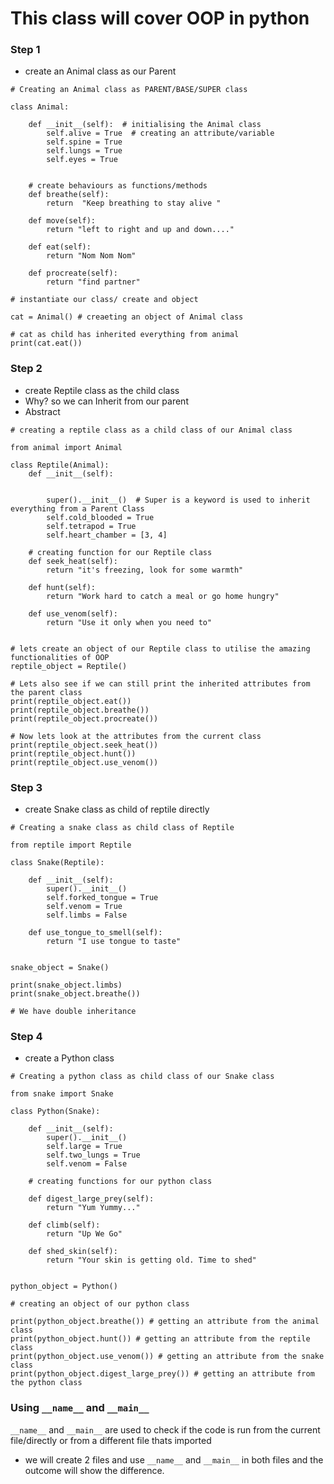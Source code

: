 # This class will cover OOP in python

### Step 1
* create an Animal class as our Parent
```
# Creating an Animal class as PARENT/BASE/SUPER class

class Animal:

    def __init__(self):  # initialising the Animal class
        self.alive = True  # creating an attribute/variable
        self.spine = True
        self.lungs = True
        self.eyes = True


    # create behaviours as functions/methods
    def breathe(self):
        return  "Keep breathing to stay alive "

    def move(self):
        return "left to right and up and down...."

    def eat(self):
        return "Nom Nom Nom"

    def procreate(self):
        return "find partner"

# instantiate our class/ create and object

cat = Animal() # creaeting an object of Animal class

# cat as child has inherited everything from animal
print(cat.eat())
```

### Step 2
* create Reptile class as the child class
* Why? so we can Inherit from our parent
* Abstract

```
# creating a reptile class as a child class of our Animal class

from animal import Animal

class Reptile(Animal):
    def __init__(self):


        super().__init__()  # Super is a keyword is used to inherit everything from a Parent Class
        self.cold_blooded = True
        self.tetrapod = True
        self.heart_chamber = [3, 4]

    # creating function for our Reptile class
    def seek_heat(self):
        return "it's freezing, look for some warmth"

    def hunt(self):
        return "Work hard to catch a meal or go home hungry"

    def use_venom(self):
        return "Use it only when you need to"


# lets create an object of our Reptile class to utilise the amazing functionalities of OOP
reptile_object = Reptile()

# Lets also see if we can still print the inherited attributes from the parent class
print(reptile_object.eat())
print(reptile_object.breathe())
print(reptile_object.procreate())

# Now lets look at the attributes from the current class
print(reptile_object.seek_heat())
print(reptile_object.hunt())
print(reptile_object.use_venom())
```


### Step 3
* create Snake class as child of reptile directly
```
# Creating a snake class as child class of Reptile

from reptile import Reptile

class Snake(Reptile):

    def __init__(self):
        super().__init__()
        self.forked_tongue = True
        self.venom = True
        self.limbs = False

    def use_tongue_to_smell(self):
        return "I use tongue to taste"


snake_object = Snake()

print(snake_object.limbs)
print(snake_object.breathe())

# We have double inheritance
```

### Step 4
* create a Python class

```
# Creating a python class as child class of our Snake class

from snake import Snake

class Python(Snake):

    def __init__(self):
        super().__init__()
        self.large = True
        self.two_lungs = True
        self.venom = False

    # creating functions for our python class

    def digest_large_prey(self):
        return "Yum Yummy..."

    def climb(self):
        return "Up We Go"

    def shed_skin(self):
        return "Your skin is getting old. Time to shed"


python_object = Python()

# creating an object of our python class

print(python_object.breathe()) # getting an attribute from the animal class
print(python_object.hunt()) # getting an attribute from the reptile class
print(python_object.use_venom()) # getting an attribute from the snake class
print(python_object.digest_large_prey()) # getting an attribute from the python class
```


###  Using ``__name__`` and ``__main__``

``__name__`` and ``__main__`` are used to check if the code is run from the current file/directly or from a different file thats imported
* we will create 2 files and use ``__name__`` and ``__main__`` in both files and the outcome will show the difference.

